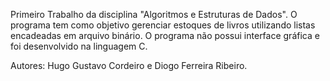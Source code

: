 Primeiro Trabalho da disciplina "Algoritmos e Estruturas de Dados".
O programa tem como objetivo gerenciar estoques de livros utilizando listas encadeadas em arquivo binário.
O programa não possui interface gráfica e foi desenvolvido na linguagem C.

Autores:
Hugo Gustavo Cordeiro e Diogo Ferreira Ribeiro.
